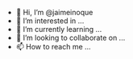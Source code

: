 - 👋 Hi, I’m @jaimeinoque
- 👀 I’m interested in ...
- 🌱 I’m currently learning ...
- 💞️ I’m looking to collaborate on ...
- 📫 How to reach me ...

<!---
jaimeinoque/jaimeinoque is a ✨ special ✨ repository because its `README.md` (this file) appears on your GitHub profile.
You can click the Preview link to take a look at your changes.
--->
